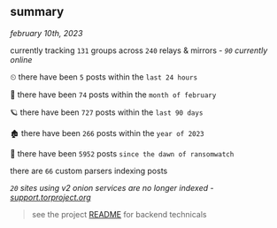 
## summary
_february 10th, 2023_

currently tracking `131` groups across `240` relays & mirrors - _`90` currently online_

⏲ there have been `5` posts within the `last 24 hours`

🦈 there have been `74` posts within the `month of february`

🪐 there have been `727` posts within the `last 90 days`

🏚 there have been `266` posts within the `year of 2023`

🦕 there have been `5952` posts `since the dawn of ransomwatch`

there are `66` custom parsers indexing posts

_`20` sites using v2 onion services are no longer indexed - [support.torproject.org](https://support.torproject.org/onionservices/v2-deprecation/)_

> see the project [README](https://github.com/joshhighet/ransomwatch#ransomwatch--) for backend technicals
